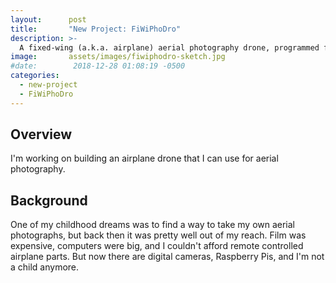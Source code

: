 ```yaml
---
layout:      post
title:       "New Project: FiWiPhoDro"
description: >-
  A fixed-wing (a.k.a. airplane) aerial photography drone, programmed from scratch.
image:       assets/images/fiwiphodro-sketch.jpg
#date:        2018-12-28 01:08:19 -0500
categories:
  - new-project
  - FiWiPhoDro
---
```


## Overview

I'm working on building an airplane drone that I can use for aerial photography.

## Background

One of my childhood dreams was to find a way to take my own aerial photographs,
but back then it was pretty well out of my reach.  Film was expensive, computers were big, and I couldn't afford remote controlled airplane parts.  But now there are digital cameras, Raspberry Pis, and I'm not a child anymore.
